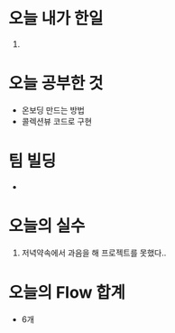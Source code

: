   # 오늘 내가 한일
1. 

# 오늘 공부한 것
  - 온보딩 만드는 방법
  - 콜렉션뷰 코드로 구현
# 팀 빌딩
  - 
# 오늘의 실수
 1. 저녁약속에서 과음을 해 프로젝트를 못했다..

# 오늘의 Flow 합계
  - 6개